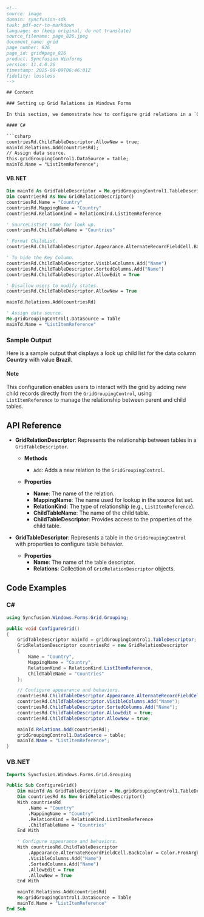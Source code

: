 ```html
<!--
source: image
domain: syncfusion-sdk
task: pdf-ocr-to-markdown
language: en (keep original; do not translate)
source_filename: page_826.jpeg
document_name: grid
page_number: 826
page_id: grid#page_826
product: Syncfusion Winforms
version: 11.4.0.26
timestamp: 2025-08-09T06:46:01Z
fidelity: lossless
-->

## Content

### Setting up Grid Relations in Windows Forms

In this section, we demonstrate how to configure grid relations in a `GridGroupingControl` using both C# and VB.NET, focusing on creating a `ListItemReference` type relation.

#### C#

```csharp
countriesRd.ChildTableDescriptor.AllowNew = true;
mainTd.Relations.Add(countriesRd);
// Assign data source.
this.gridGroupingControl1.DataSource = table;
mainTd.Name = "ListItemReference";
```

#### VB.NET

```vb
Dim mainTd As GridTableDescriptor = Me.gridGroupingControl1.TableDescriptor
Dim countriesRd As New GridRelationDescriptor()
countriesRd.Name = "Country"
countriesRd.MappingName = "Country"
countriesRd.RelationKind = RelationKind.ListItemReference

' SourceListSet name for look up.
countriesRd.ChildTableName = "Countries"

' Format ChildList.
countriesRd.ChildTableDescriptor.Appearance.AlternateRecordFieldCell.BackColor = Color.FromArgb(255, 245, 227)

' To hide the Key Column.
countriesRd.ChildTableDescriptor.VisibleColumns.Add("Name")
countriesRd.ChildTableDescriptor.SortedColumns.Add("Name")
countriesRd.ChildTableDescriptor.AllowEdit = True

' Disallow users to modify states.
countriesRd.ChildTableDescriptor.AllowNew = True

mainTd.Relations.Add(countriesRd)

' Assign data source.
Me.gridGroupingControl1.DataSource = Table
mainTd.Name = "ListItemReference"
```

### Sample Output

Here is a sample output that displays a look up child list for the data column **Country** with value **Brazil**.

#### Note

This configuration enables users to interact with the grid by adding new child records directly from the `GridGroupingControl`, using `ListItemReference` to manage the relationship between parent and child tables.

## API Reference

- **GridRelationDescriptor**: Represents the relationship between tables in a `GridTableDescriptor`.

  - **Methods**
    - `Add`: Adds a new relation to the `GridGroupingControl`.

  - **Properties**
    - **Name**: The name of the relation.
    - **MappingName**: The name used for lookup in the source list set.
    - **RelationKind**: The type of relationship (e.g., `ListItemReference`).
    - **ChildTableName**: The name of the child table.
    - **ChildTableDescriptor**: Provides access to the properties of the child table.

- **GridTableDescriptor**: Represents a table in the `GridGroupingControl` with properties to configure table behavior.

  - **Properties**
    - **Name**: The name of the table descriptor.
    - **Relations**: Collection of `GridRelationDescriptor` objects.

## Code Examples

### C#

```csharp
using Syncfusion.Windows.Forms.Grid.Grouping;

public void ConfigureGrid()
{
    GridTableDescriptor mainTd = gridGroupingControl1.TableDescriptor;
    GridRelationDescriptor countriesRd = new GridRelationDescriptor
    {
        Name = "Country",
        MappingName = "Country",
        RelationKind = RelationKind.ListItemReference,
        ChildTableName = "Countries"
    };

    // Configure appearance and behaviors.
    countriesRd.ChildTableDescriptor.Appearance.AlternateRecordFieldCell.BackColor = Color.FromArgb(255, 245, 227);
    countriesRd.ChildTableDescriptor.VisibleColumns.Add("Name");
    countriesRd.ChildTableDescriptor.SortedColumns.Add("Name");
    countriesRd.ChildTableDescriptor.AllowEdit = true;
    countriesRd.ChildTableDescriptor.AllowNew = true;

    mainTd.Relations.Add(countriesRd);
    gridGroupingControl1.DataSource = table;
    mainTd.Name = "ListItemReference";
}
```

### VB.NET

```vb
Imports Syncfusion.Windows.Forms.Grid.Grouping

Public Sub ConfigureGrid()
    Dim mainTd As GridTableDescriptor = Me.gridGroupingControl1.TableDescriptor
    Dim countriesRd As New GridRelationDescriptor()
    With countriesRd
        .Name = "Country"
        .MappingName = "Country"
        .RelationKind = RelationKind.ListItemReference
        .ChildTableName = "Countries"
    End With

    ' Configure appearance and behaviors.
    With countriesRd.ChildTableDescriptor
        .Appearance.AlternateRecordFieldCell.BackColor = Color.FromArgb(255, 245, 227)
        .VisibleColumns.Add("Name")
        .SortedColumns.Add("Name")
        .AllowEdit = True
        .AllowNew = True
    End With

    mainTd.Relations.Add(countriesRd)
    Me.gridGroupingControl1.DataSource = Table
    mainTd.Name = "ListItemReference"
End Sub
```

<!-- tags: [Syncfusion, GridGroupingControl, RelationDescriptor, ListItemReference, C#, VB.NET, Windows Forms] keywords: [GridRelationDescriptor, GridTableDescriptor, AllowNew, AllowEdit, VisibleColumns, SortedColumns, DataSource] -->
```